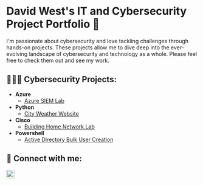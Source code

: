 <h1>David West's IT and Cybersecurity Project Portfolio 🔐 </h1>
I'm passionate about cybersecurity and love tackling challenges through hands-on projects. These projects allow me to dive deep into the ever-evolving landscape of cybersecurity and technology as a whole. Please feel free to check them out and see my work.
<h2>👨🏻‍💻 Cybersecurity Projects:</h2>

- <b>Azure</b>
  - [Azure SIEM Lab](https://github.com/davidwest1/AzureSIEMLab)
- <b>Python</b>
  - [City Weather Website](https://github.com/davidwest1/CityWeatherWebsite)
- <b>Cisco</b>
  - [Building Home Network Lab](https://github.com/davidwest1/BuildingNetworkLab)
- <b>Powershell</b>
  - [Active Directory Bulk User Creation](https://github.com/davidwest1/ActiveDirectoryLab/tree/main)


<h2> 🤳 Connect with me:</h2>

[<img align="left" alt="DavidWest | LinkedIn" width="22px" src="https://cdn.jsdelivr.net/npm/simple-icons@v3/icons/linkedin.svg" />][linkedin]


[linkedin]: https://linkedin.com/in/davidwest24

